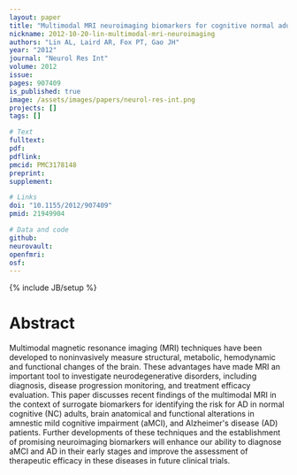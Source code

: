 ```yaml
---
layout: paper
title: "Multimodal MRI neuroimaging biomarkers for cognitive normal adults, amnestic mild cognitive impairment, and Alzheimer's disease."
nickname: 2012-10-20-lin-multimodal-mri-neuroimaging
authors: "Lin AL, Laird AR, Fox PT, Gao JH"
year: "2012"
journal: "Neurol Res Int"
volume: 2012
issue: 
pages: 907409
is_published: true
image: /assets/images/papers/neurol-res-int.png
projects: []
tags: []

# Text
fulltext:
pdf:
pdflink:
pmcid: PMC3178148
preprint:
supplement:

# Links
doi: "10.1155/2012/907409"
pmid: 21949904

# Data and code
github:
neurovault:
openfmri:
osf:
---
```

{% include JB/setup %}

# Abstract

Multimodal magnetic resonance imaging (MRI) techniques have been developed to noninvasively measure structural, metabolic, hemodynamic and functional changes of the brain. These advantages have made MRI an important tool to investigate neurodegenerative disorders, including diagnosis, disease progression monitoring, and treatment efficacy evaluation. This paper discusses recent findings of the multimodal MRI in the context of surrogate biomarkers for identifying the risk for AD in normal cognitive (NC) adults, brain anatomical and functional alterations in amnestic mild cognitive impairment (aMCI), and Alzheimer's disease (AD) patients. Further developments of these techniques and the establishment of promising neuroimaging biomarkers will enhance our ability to diagnose aMCI and AD in their early stages and improve the assessment of therapeutic efficacy in these diseases in future clinical trials.
